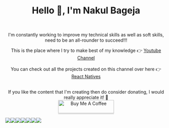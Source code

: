 <div align="center">
<h1 align="center">Hello 👋, I'm Nakul Bageja</h1>
<br/>
<p align="center">
    I'm constantly working to improve my technical skills as well as soft skills, need to be an all-rounder to succeed!!! 
</p> 
<p align="center">
This is the place where I try to make best of my knowledge 👉 <a href="https://www.youtube.com/channel/UCVI_8d9cAz4dlfiulW4kX2Q">Youtube Channel</a></br></br>
You can check out all the projects created on this channel over here 👉 <a href="https://github.com/ReactNatives-Youtube">React Natives</a></br></br>
</p> 
<p align="center">
    If you like the content that I'm creating then do consider donating, I would really appreciate it!
    💖</br>
    <a href="https://www.buymeacoffee.com/nakulBageja" target="_blank"><img src="https://www.buymeacoffee.com/assets/img/custom_images/orange_img.png" alt="Buy Me A Coffee" style="height: 41px !important;width: 174px !important;box-shadow: 0px 3px 2px 0px rgba(190, 190, 190, 0.5) !important;-webkit-box-shadow: 0px 3px 2px 0px rgba(190, 190, 190, 0.5) !important;" ></a>
</p>  
<div style="display:flex;flex-direction:row">
    <img src="https://img.shields.io/badge/React-20232A?style=for-the-badge&logo=react&logoColor=61DAFB" />
    <img src="https://img.shields.io/badge/React_Native-20232A?style=for-the-badge&logo=react&logoColor=61DAFB" />
    <img src="https://img.shields.io/badge/Node.js-43853D?style=for-the-badge&logo=node-dot-js&logoColor=white" />
    <img src="https://img.shields.io/badge/npm-CB3837?style=for-the-badge&logo=npm&logoColor=white" />
    <img src="https://img.shields.io/badge/Yarn-2C8EBB?style=for-the-badge&logo=yarn&logoColor=white" />
    <img src="https://img.shields.io/badge/Express.js-000000?style=for-the-badge&logo=express&logoColor=white" />
     <img src="https://img.shields.io/badge/Mongodb-43853D?style=for-the-badge&logo=mongodb&logoColor=white" />
</div>
</div>

